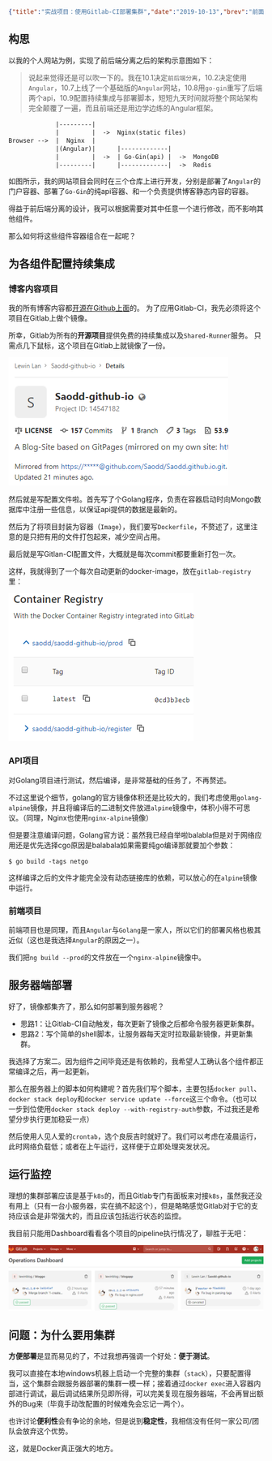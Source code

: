 ```json lw-blog-meta
{"title":"实战项目：使用Gitlab-CI部署集群","date":"2019-10-13","brev":"前面说了如何对单个项目持续集成，再讨论一下如何将多个项目组合在一起，进行集群部署。","tags":["DevOps"],"path":"blog/2019/191013-使用Gitlab-CI部署集群.md"}
```



## 构思

以我的个人网站为例，实现了前后端分离之后的架构示意图如下：

> 说起来觉得还是可以吹一下的。我在10.1决定`前后端分离`，10.2决定使用`Angular`，10.7上线了一个基础版的`Angular`网站，10.8用`go-gin`重写了后端两个api，10.9配置持续集成与部署脚本，短短九天时间就将整个网站架构完全颠覆了一遍，而且前端还是用边学边练的Angular框架。

```text
             |---------|
             |         |  ->  Nginx(static files)
Browser -->  |  Nginx  |
             |(Angular)|      |-------------|
             |         |  ->  | Go-Gin(api) |  ->  MongoDB
             |---------|      |-------------|  ->  Redis
```

如图所示，我的网站项目会同时在三个仓库上进行开发，分别是部署了`Angular`的门户容器、部署了`Go-Gin`的纯api容器、和一个负责提供博客静态内容的容器。

得益于前后端分离的设计，我可以根据需要对其中任意一个进行修改，而不影响其他组件。

那么如何将这些组件容器组合在一起呢？

## 为各组件配置持续集成

### 博客内容项目

我的所有博客内容都[开源在Github上面](https://github.com/Saodd/Saodd.github.io)的。
为了应用Gitlab-CI，我先必须将这个项目在Gitlab上做个镜像。

所幸，Gitlab为所有的**开源项目**提供免费的持续集成以及`Shared-Runner`服务。
只需点几下鼠标，这个项目在Gitlab上就镜像了一份。

![saodd-mirror](https://raw.githubusercontent.com/Saodd/Saodd.github.io.backup-Jun2020/master/static/blog/2019-10-13-saodd-mirror.png)

然后就是写配置文件啦。首先写了个Golang程序，负责在容器启动时向Mongo数据库中注册一些信息，以保证api提供的数据是最新的。

然后为了将项目封装为容器（`Image`），我们要写`Dockerfile`，不赘述了，这里注意的是只把有用的文件打包起来，减少空间占用。

最后就是写Gitlan-CI配置文件，大概就是每次commit都要重新打包一次。

这样，我就得到了一个每次自动更新的docker-image，放在`gitlab-registry`里：

![gitlab-registry](https://raw.githubusercontent.com/Saodd/Saodd.github.io.backup-Jun2020/master/static/blog/2019-10-13-gitlab-registry.png)

### API项目

对Golang项目进行测试，然后编译，是非常基础的任务了，不再赘述。

不过这里说个细节，golang的官方镜像体积还是比较大的，我们考虑使用`golang-alpine`镜像，并且将编译后的二进制文件放进`alpine`镜像中，体积小得不可思议。（同理，Nginx也使用`nginx-alpine`镜像）

但是要注意编译问题，Golang官方说：虽然我已经自举啦balabla但是对于网络应用还是优先选择cgo原因是balabala如果需要纯go编译那就要加个参数：

```shell-session
$ go build -tags netgo
```

这样编译之后的文件才能完全没有动态链接库的依赖，可以放心的在`alpine`镜像中运行。

### 前端项目

前端项目也是同理，而且`Angular`与`Golang`是一家人，所以它们的部署风格也极其近似（这也是我选择`Angular`的原因之一）。

我们把`ng build --prod`的文件放在一个`nginx-alpine`镜像中。

## 服务器端部署

好了，镜像都集齐了，那么如何部署到服务器呢？

- 思路1：让Gitlab-CI自动触发，每次更新了镜像之后都命令服务器更新集群。
- 思路2：写个简单的shell脚本，让服务器每天定时拉取最新镜像，并更新集群。

我选择了方案二。因为组件之间毕竟还是有依赖的，我希望人工确认各个组件都正常编译之后，再一起更新。

那么在服务器上的脚本如何构建呢？首先我们写个脚本，主要包括`docker pull`、`docker stack deploy`和`docker service update --force`这三个命令。（也可以一步到位使用`docker stack deploy --with-registry-auth`参数，不过我还是希望分步执行更加稳妥一点）

然后使用人见人爱的`crontab`，选个良辰吉时就好了。我们可以考虑在凌晨运行，此时网络负载低；或者在上午运行，这样便于立即处理突发状况。

## 运行监控

理想的集群部署应该是基于`k8s`的，而且Gitlab专门有面板来对接`k8s`，虽然我还没有用上（只有一台小服务器，实在搞不起这个），但是略略感觉Gitlab对于它的支持应该会是非常强大的，而且应该包括运行状态的监控。

我目前只能用Dashboard看看各个项目的pipeline执行情况了，聊胜于无吧：

![DashBoard](https://raw.githubusercontent.com/Saodd/Saodd.github.io.backup-Jun2020/master/static/blog/2019-10-13-DashBoard.png)

## 问题：为什么要用集群

**方便部署**是显而易见的了，不过我想再强调一个好处：**便于测试**。

我可以直接在本地windows机器上启动一个完整的集群（`stack`），只要配置得当，这个集群会跟服务器部署的集群一模一样；接着通过`docker exec`进入容器内部进行调试，最后调试结果所见即所得，可以完美复现在服务器端，不会再冒出额外的Bug来（毕竟手动改配置的时候难免会忘记一两个）。

也许讨论**便利性**会有争论的余地，但是说到**稳定性**，我相信没有任何一家公司/团队会放弃这个优势。

这，就是Docker真正强大的地方。
